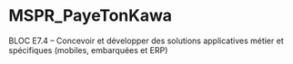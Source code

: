 # MSPR_PayeTonKawa
BLOC E7.4 – Concevoir et développer des solutions applicatives métier et  spécifiques (mobiles, embarquées et ERP)
